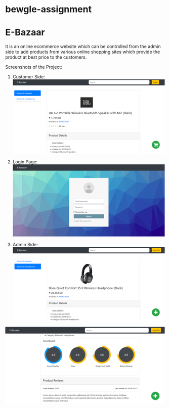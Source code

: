 # bewgle-assignment
# E-Bazaar
  It is an online ecommerce website which can be controlled from the admin side to add products from various online shopping sites which provide the product at best price to the customers.
  
  Screenshots of the Project:
  
  1. Customer Side:
  ![Screenshot](bewgle-ecommerce-master-master/screenshots/s1.png)

  2. Login Page:
  ![Screenshot](bewgle-ecommerce-master-master/screenshots/s2.png)
  
  3. Admin Side:
  ![Screenshot](bewgle-ecommerce-master-master/screenshots/s3.png)
  
  ![Screenshot](bewgle-ecommerce-master-master/screenshots/s4.png)



